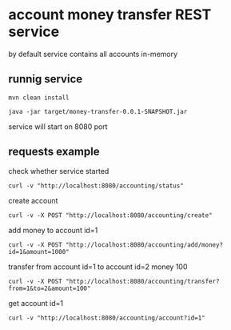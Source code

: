 # account money transfer REST service

by default service contains all accounts in-memory

## runnig service

```Shell
mvn clean install

java -jar target/money-transfer-0.0.1-SNAPSHOT.jar
```
service will start on 8080 port

## requests example

check whether service started 
```Shell
curl -v "http://localhost:8080/accounting/status"
```

create account
```Shell
curl -v -X POST "http://localhost:8080/accounting/create"
```

add money to account id=1
```Shell
curl -v -X POST "http://localhost:8080/accounting/add/money?id=1&amount=1000"
```

transfer from account id=1 to account id=2 money 100
```Shell
curl -v -X POST "http://localhost:8080/accounting/transfer?from=1&to=2&amount=100"
```

get account id=1
```Shell
curl -v "http://localhost:8080/accounting/account?id=1"
```
